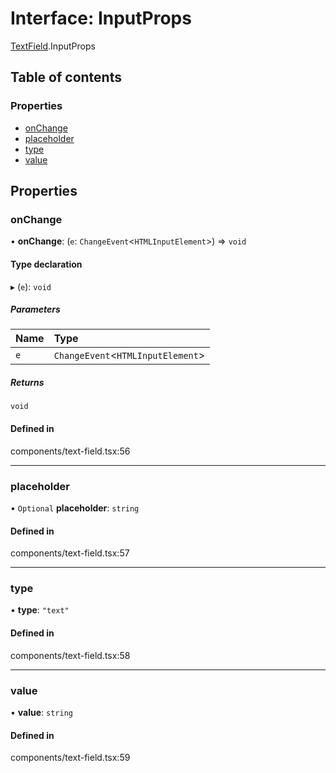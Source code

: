 # Interface: InputProps

[TextField](../wiki/TextField).InputProps

## Table of contents

### Properties

- [onChange](../wiki/TextField.InputProps#onchange)
- [placeholder](../wiki/TextField.InputProps#placeholder)
- [type](../wiki/TextField.InputProps#type)
- [value](../wiki/TextField.InputProps#value)

## Properties

### onChange

• **onChange**: (`e`: `ChangeEvent`<`HTMLInputElement`\>) => `void`

#### Type declaration

▸ (`e`): `void`

##### Parameters

| Name | Type |
| :------ | :------ |
| `e` | `ChangeEvent`<`HTMLInputElement`\> |

##### Returns

`void`

#### Defined in

components/text-field.tsx:56

___

### placeholder

• `Optional` **placeholder**: `string`

#### Defined in

components/text-field.tsx:57

___

### type

• **type**: ``"text"``

#### Defined in

components/text-field.tsx:58

___

### value

• **value**: `string`

#### Defined in

components/text-field.tsx:59
